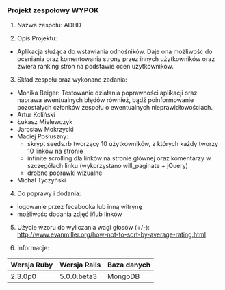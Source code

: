 ### Projekt zespołowy WYPOK
1. Nazwa zespołu: ADHD

2. Opis Projektu:
 - Aplikacja służąca do wstawiania odnośników.
Daje ona możliwość do oceniania oraz komentowania strony
przez innych użytkowników oraz zwiera ranking stron
na podstawie ocen użytkowników.

3. Skład zespołu oraz wykonane zadania:
 - Monika Beiger: Testowanie działania poprawności aplikacji oraz naprawa ewentualnych błędów również, bądź poinformowanie pozostałych członków zespołu o ewentualnych nieprawidłowościach.
 - Artur Koliński
 - Łukasz Mielewczyk
 - Jarosław Mokrzycki
 - Maciej Posłuszny:
   - skrypt seeds.rb tworzący 10 użytkowników, z których każdy tworzy 10 linków na stronie
   - infinite scrolling dla linków na stronie głównej oraz komentarzy w szczegółach linku (wykorzystano will_paginate + jQuery)
   - drobne poprawki wizualne
 - Michał Tyczyński
 
4. Do poprawy i dodania:
 - logowanie przez fecabooka lub inną witrynę
 - możliwośc dodania zdjęć i/lub linków

5. Użycie wzoru do wyliczania wagi głosów (+/-):
http://www.evanmiller.org/how-not-to-sort-by-average-rating.html

6. Informacje:
 
|Wersja Ruby|Wersja Rails|Baza danych|
|---|---|---|
|2.3.0p0|5.0.0.beta3|MongoDB|

